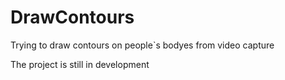 # DrawContours
Trying to draw contours on people`s bodyes from video capture

The project is still in development
